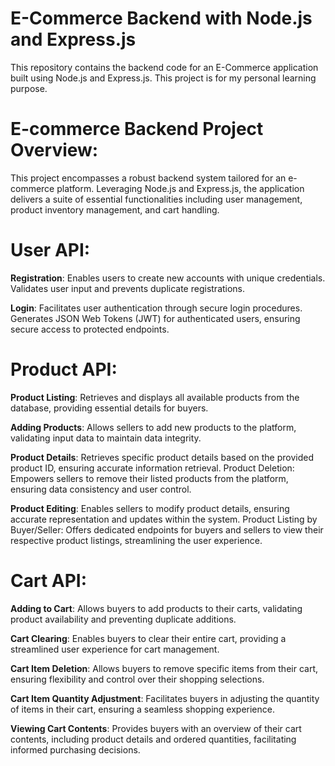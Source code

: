 # E-Commerce Backend with Node.js and Express.js

This repository contains the backend code for an E-Commerce application built using Node.js and Express.js. This project is for my personal learning purpose.

# E-commerce Backend Project Overview:

This project encompasses a robust backend system tailored for an e-commerce platform. Leveraging Node.js and Express.js, the application delivers a suite of essential functionalities including user management, product inventory management, and cart handling.

# User API:

**Registration**: Enables users to create new accounts with unique credentials. Validates user input and prevents duplicate registrations.

**Login**: Facilitates user authentication through secure login procedures. Generates JSON Web Tokens (JWT) for authenticated users, ensuring secure access to protected endpoints.

# Product API:

**Product Listing**: Retrieves and displays all available products from the database, providing essential details for buyers.

**Adding Products**: Allows sellers to add new products to the platform, validating input data to maintain data integrity.

**Product Details**: Retrieves specific product details based on the provided product ID, ensuring accurate information retrieval.
Product Deletion: Empowers sellers to remove their listed products from the platform, ensuring data consistency and user control.

**Product Editing**: Enables sellers to modify product details, ensuring accurate representation and updates within the system.
Product Listing by Buyer/Seller: Offers dedicated endpoints for buyers and sellers to view their respective product listings, streamlining the user experience.

# Cart API:

**Adding to Cart**: Allows buyers to add products to their carts, validating product availability and preventing duplicate additions.

**Cart Clearing**: Enables buyers to clear their entire cart, providing a streamlined user experience for cart management.

**Cart Item Deletion**: Allows buyers to remove specific items from their cart, ensuring flexibility and control over their shopping selections.

**Cart Item Quantity Adjustment**: Facilitates buyers in adjusting the quantity of items in their cart, ensuring a seamless shopping experience.

**Viewing Cart Contents**: Provides buyers with an overview of their cart contents, including product details and ordered quantities, facilitating informed purchasing decisions.
